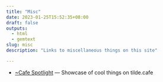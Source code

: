```yaml
---
title: "Misc"
date: 2023-01-25T15:52:35+08:00
draft: false
outputs:
  - html
  - gemtext
slug: misc
description: "Links to miscellaneous things on this site"

---
```


- [~Cafe Spotlight](../cafe-spotlight/) — Showcase of cool things on tilde.cafe
